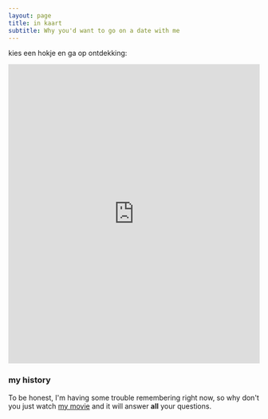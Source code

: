 ```yaml
---
layout: page
title: in kaart
subtitle: Why you'd want to go on a date with me
---
```


kies een hokje en ga op ontdekking:

<iframe src="https://qgiscloud.com/tragewegen/buurtwegopzoeken_qgiscloud/?" style="border:none;" width="100%" height="600"></iframe>

### my history

To be honest, I'm having some trouble remembering right now, so why don't you just watch [my movie](http://en.wikipedia.org/wiki/The_Princess_Bride_%28film%29) and it will answer **all** your questions.

